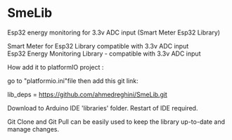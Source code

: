 # SmeLib
Esp32 energy monitoring for 3.3v ADC input (Smart Meter Esp32 Library)

Smart Meter for Esp32 Library     compatible with 3.3v ADC input        
Esp32 Energy Monitoring Library - compatible with 3.3v ADC input


How add it to platformIO project :

go to "platformio.ini"file then add this git link:
 
 lib_deps =
	https://github.com/ahmedreghini/SmeLib.git
	
Download to Arduino IDE 'libraries' folder. Restart of IDE required.

Git Clone and Git Pull can be easily used to keep the library up-to-date and manage changes.
